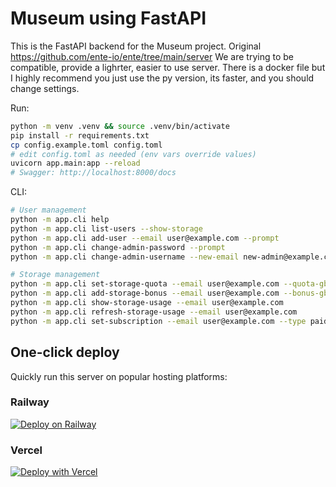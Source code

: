 
# Museum using FastAPI

This is the FastAPI backend for the Museum project.
Original https://github.com/ente-io/ente/tree/main/server
We are trying to be compatible, provide a lighrter, easier to use server.
There is a docker file but I highly recommend you just use the py version, its faster, and you should change settings.

Run:

```bash
python -m venv .venv && source .venv/bin/activate
pip install -r requirements.txt
cp config.example.toml config.toml
# edit config.toml as needed (env vars override values)
uvicorn app.main:app --reload
# Swagger: http://localhost:8000/docs
```

CLI:

```bash
# User management
python -m app.cli help
python -m app.cli list-users --show-storage
python -m app.cli add-user --email user@example.com --prompt
python -m app.cli change-admin-password --prompt
python -m app.cli change-admin-username --new-email new-admin@example.com

# Storage management
python -m app.cli set-storage-quota --email user@example.com --quota-gb 50
python -m app.cli add-storage-bonus --email user@example.com --bonus-gb 5 --reason "Welcome bonus"
python -m app.cli show-storage-usage --email user@example.com
python -m app.cli refresh-storage-usage --email user@example.com
python -m app.cli set-subscription --email user@example.com --type paid (Just a tier name, IAP money goes to ente)
```

## One-click deploy

Quickly run this server on popular hosting platforms:

### Railway

[![Deploy on Railway](https://railway.app/button.svg)](https://railway.app/new/template?template=https://github.com/yourusername/enteserver)

### Vercel

[![Deploy with Vercel](https://vercel.com/button)](https://vercel.com/new/clone?repository-url=https://github.com/yourusername/enteserver)

